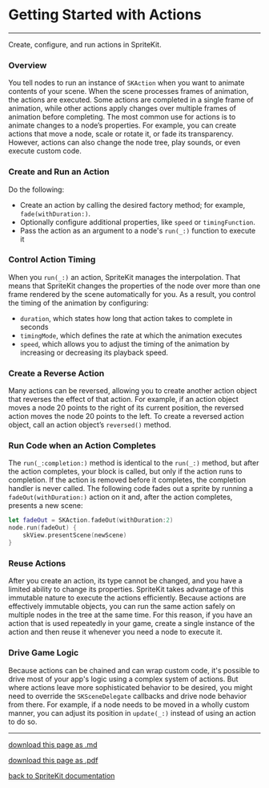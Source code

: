 # Getting Started with Actions

----------------------

Create, configure, and run actions in SpriteKit.

### Overview

You tell nodes to run an instance of `SKAction` when you want to animate contents of your scene. When the scene processes frames of animation, the actions are executed. Some actions are completed in a single frame of animation, while other actions apply changes over multiple frames of animation before completing. The most common use for actions is to animate changes to a node’s properties. For example, you can create actions that move a node, scale or rotate it, or fade its transparency. However, actions can also change the node tree, play sounds, or even execute custom code.

### Create and Run an Action

Do the following:

- Create an action by calling the desired factory method; for example, `fade(withDuration:)`.
- Optionally configure additional properties, like `speed` or `timingFunction`.
- Pass the action as an argument to a node's `run(_:)` function to execute it

### Control Action Timing

When you `run(_:)` an action, SpriteKit manages the interpolation. That means that SpriteKit changes the properties of the node over more than one frame rendered by the scene automatically for you. As a result, you control the timing of the animation by configuring:

- `duration`, which states how long that action takes to complete in seconds
- `timingMode`, which defines the rate at which the animation executes
- `speed`, which allows you to adjust the timing of the animation by increasing or decreasing its playback speed.

### Create a Reverse Action

Many actions can be reversed, allowing you to create another action object that reverses the effect of that action. For example, if an action object moves a node 20 points to the right of its current position, the reversed action moves the node 20 points to the left. To create a reversed action object, call an action object’s `reversed()` method.

### Run Code when an Action Completes

The `run(_:completion:)` method is identical to the `run(_:)` method, but after the action completes, your block is called, but only if the action runs to completion. If the action is removed before it completes, the completion handler is never called. The following code fades out a sprite by running a `fadeOut(withDuration:)` action on it and, after the action completes, presents a new scene:

```swift
let fadeOut = SKAction.fadeOut(withDuration:2)
node.run(fadeOut) {
    skView.presentScene(newScene)
}
```

### Reuse Actions

After you create an action, its type cannot be changed, and you have a limited ability to change its properties. SpriteKit takes advantage of this immutable nature to execute the actions efficiently. Because actions are effectively immutable objects, you can run the same action safely on multiple nodes in the tree at the same time. For this reason, if you have an action that is used repeatedly in your game, create a single instance of the action and then reuse it whenever you need a node to execute it.

### Drive Game Logic

Because actions can be chained and can wrap custom code, it's possible to drive most of your app's logic using a complex system of actions. But where actions leave more sophisticated behavior to be desired, you might need to override the `SKSceneDelegate` callbacks and drive node behavior from there. For example, if a node needs to be moved in a wholly custom manner, you can adjust its position in `update(_:)` instead of using an action to do so.

--------------------------

[download this page as .md](https://raw.githubusercontent.com/retrokid/retrokid.github.io/master/tech_notes/spritekit_documentation/059-skaction-getting-started-with-actions.md)

[download this page as .pdf](https://github.com/retrokid/retrokid.github.io/raw/master/tech_notes/spritekit_documentation/059-skaction-getting-started-with-actions.pdf)

[back to SpriteKit documentation](./spritekit-documentation)
